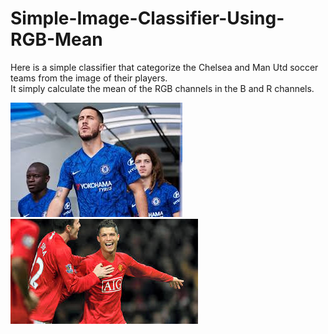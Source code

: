 # Simple-Image-Classifier-Using-RGB-Mean

Here is a simple classifier that categorize the Chelsea and Man Utd soccer teams from the image of their players. <br>
It simply calculate the mean of the RGB channels in the B and R channels. <br>

![Chelsea](https://github.com/abbasi-ali/Simple-Image-Classifier-Using-RGB-Mean/blob/main/sample_data/c1.jpg)
![ManUtd](https://github.com/abbasi-ali/Simple-Image-Classifier-Using-RGB-Mean/blob/main/sample_data/m48.jpg)



